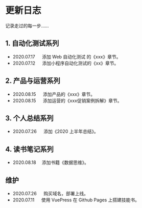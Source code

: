 # 更新日志

记录走过的每一步……

## 1. 自动化测试系列

* 2020.07.17 &emsp; 添加 Web 自动化测试 的《xxx》章节。
* 2020.07.12 &emsp; 添加小程序自动化测试的《xx》章节。

## 2. 产品与运营系列

* 2020.08.15 &emsp; 添加产品的《xxx》章节。
* 2020.08.15 &emsp; 添加运营的《xxx促销案例拆解》章节。

## 3. 个人总结系列

* 2020.07.26 &emsp; 添加《2020 上半年总结》。

## 4. 读书笔记系列

* 2020.08.18 &emsp;添加书籍《数据思维》。

## 维护

* 2020.07.26 &emsp; 购买域名，部署上线。
* 2020.07.11 &emsp; 使用 VuePress 在 Github Pages 上搭建技能书。
